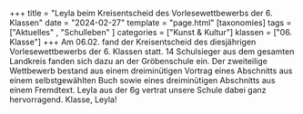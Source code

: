 +++
title = "Leyla beim Kreisentscheid des Vorlesewettbewerbs der 6. Klassen"
date = "2024-02-27"
template = "page.html"
[taxonomies]
tags = ["Aktuelles" , "Schulleben" ]
categories = ["Kunst & Kultur"]
klassen = ["06. Klasse"]
+++
Am 06.02. fand der Kreisentscheid des diesjährigen Vorlesewettbewerbs der 6.
Klassen statt. 14 Schulsieger aus dem gesamten Landkreis fanden sich dazu an der
Gröbenschule ein. Der zweiteilige Wettbewerb bestand aus einem dreiminütigen
Vortrag eines Abschnitts aus einem selbstgewählten Buch sowie eines dreiminütigen
Abschnitts aus einem Fremdtext. Leyla aus der 6g vertrat unsere Schule dabei ganz
hervorragend. Klasse, Leyla!

<!-- more -->
